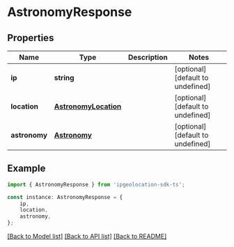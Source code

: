 # AstronomyResponse


## Properties

Name | Type | Description | Notes
------------ | ------------- | ------------- | -------------
**ip** | **string** |  | [optional] [default to undefined]
**location** | [**AstronomyLocation**](AstronomyLocation.md) |  | [optional] [default to undefined]
**astronomy** | [**Astronomy**](Astronomy.md) |  | [optional] [default to undefined]

## Example

```typescript
import { AstronomyResponse } from 'ipgeolocation-sdk-ts';

const instance: AstronomyResponse = {
    ip,
    location,
    astronomy,
};
```

[[Back to Model list]](../README.md#documentation-for-models) [[Back to API list]](../README.md#documentation-for-api-endpoints) [[Back to README]](../README.md)
